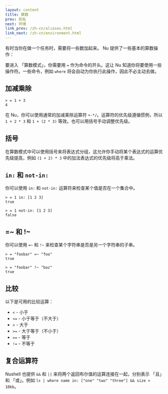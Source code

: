 ```yaml
---
layout: content
title: 算数
prev: 别名
next: 环境
link_prev: /zh-cn/aliases.html
link_next: /zh-cn/environment.html
---
```


有时当你在做一个任务时，需要将一些数加起来。 Nu 提供了一些基本的算数操作：

要进入 「算数模式」，你需要用 `=` 作为命令的开头。这让 Nu 知道你将要使用一些操作符。一些命令，例如 `where` 将会自动为你执行此操作，因此不必主动去做。

## 加减乘除

```
> = 1 + 3
4
```

在 Nu，你可以使用通常的加减乘除运算符 `+-*/`。运算符的优先级遵循惯例，所以 `1 + 2 * 3` 和 `1 + (2 * 3)` 等效。也可以用括号手动调整优先级。

## 括号

在算数模式中可以使用括号来将表达式分组，这允许你手动将某个表达式的运算优先级提高，例如 `(1 + 2) * 3` 中的加法表达式的优先级将高于乘法。

## `in:` 和 `not-in:`

你可以使用 `in:` 和 `not-in:` 运算符来检查某个值是否在一个集合中。

```
> = 1 in: [1 2 3]
true
```

```
> = 1 not-in: [1 2 3]
false
```

## =~ 和 !~

你可以使用 `=~` 和 `!~` 来检查某个字符串是否是另一个字符串的子串。

```
> = "foobar" =~ "foo"
true
```

```
> = "foobar" !~ "baz"
true
```

## 比较

以下是可用的比较运算：

* `<` - 小于
* `<=` - 小于等于（不大于）
* `>` - 大于
* `>=` - 大于等于（不小于）
* `==` - 等于
* `!=` - 不等于

## 复合运算符

Nushell 也提供 `&&` 和 `||` 来将两个返回布尔值的运算连接在一起，分别表示 「且」和 「或」。例如 `ls | where name in: ["one" "two" "three"] && size > 10kb`。
